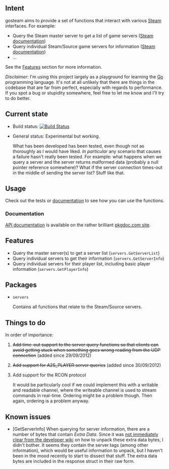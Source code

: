 ## Intent

gosteam aims to provide a set of functions that interact with various [Steam](http://store.steampowered.com/) interfaces. For example:

* Query the Steam master server to get a list of game servers ([Steam documentation](https://developer.valvesoftware.com/wiki/Master_Server_Query_Protocol))
* Query individual Steam/Source game servers for information ([Steam documentation](https://developer.valvesoftware.com/wiki/Server_Queries))
* ...

See the [Features](#features) section for more information.

*Disclaimer*: I'm using this project largely as a playground for learning the [Go](http://golang.org) programming language. It's not at all unlikely that there are things in the codebase that are far from perfect, especially with regards to performance. If you spot a bug or stupidity somewhere, feel free to let me know and I'll try to do better.

## Current state

*   Build status: [![Build Status](https://secure.travis-ci.org/tmbrggmn/gosteam.png)](http://travis-ci.org/tmbrggmn/gosteam)

*   General status: Experimental but working.

    What has been developed has been tested, even though not as thoroughly as I would have liked. *In particular* any scenario that causes a failure hasn't really been tested. For example: what happens when we query a server and the server returns malformed data (probably a null pointer reference somewhere)? What if the server connection times-out in the middle of sending the server list? Stuff like that.

## Usage

Check out the tests or [documentation](#documentation) to see how you can use the functions.

### Documentation

[API documentation](http://go.pkgdoc.org/github.com/tmbrggmn/gosteam) is available on the rather brilliant [pkgdoc.com site](http://go.pkgdoc.org).

## Features

* Query the master server(s) to get a server list (`servers.GetServerList`)
* Query individual servers to get their information (`servers.GetServerInfo`)
* Query individual servers for their player list, including basic player information (`servers.GetPlayerInfo`)

## Packages

*   `servers`

    Contains all functions that relate to the Steam/Source servers.

## Things to do

In order of importance:

1.  ~~Add time-out support to the server query functions so that clients can avoid getting stuck when something goes wrong reading from the UDP connection~~ (added since 29/09/2012)

2.  ~~Add support for A2S_PLAYER server queries~~ (added since 30/09/2012)

3.  Add support for the RCON protocol
    
	It would be particularly cool if we could implement this with a writable and readable channel, where the writeable channel is used to stream commands in real-time. Ordering might be a problem though. Then again, ordering is a problem anyway.

## Known issues

* [GetServerInfo] When querying for server information, there are a number of bytes that contain *Extra Data*. Since it was [not immediately clear from the developer wiki](https://developer.valvesoftware.com/wiki/Talk:Server_Queries#S2A_INFO2_responses_don.27t_match_the_protocol) on how to unpack these extra data bytes, I didn't bother. It seems they contain the server tags (among other information), which would be useful information to unpack, but I haven't been in the mood recently to start to dissect that stuff. The extra data bytes are included in the response struct in their raw form.


